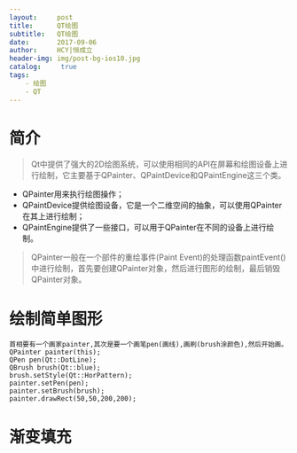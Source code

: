 ```yaml
---
layout:     post
title:      QT绘图
subtitle:   QT绘图
date:       2017-09-06
author:     HCY|恒成立
header-img: img/post-bg-ios10.jpg
catalog: 	 true
tags:
    - 绘图
    - QT
---
```


# 简介
>Qt中提供了强大的2D绘图系统，可以使用相同的API在屏幕和绘图设备上进行绘制，它主要基于QPainter、QPaintDevice和QPaintEngine这三个类。
* QPainter用来执行绘图操作；
* QPaintDevice提供绘图设备，它是一个二维空间的抽象，可以使用QPainter在其上进行绘制；
* QPaintEngine提供了一些接口，可以用于QPainter在不同的设备上进行绘制。
> QPainter一般在一个部件的重绘事件(Paint Event)的处理函数paintEvent()中进行绘制，首先要创建QPainter对象，然后进行图形的绘制，最后销毁QPainter对象。
# 绘制简单图形
```
首相要有一个画家painter,其次是要一个画笔pen(画线),画刷(brush涂颜色),然后开始画。
QPainter painter(this);
QPen pen(Qt::DotLine);
QBrush brush(Qt::blue);
brush.setStyle(Qt::HorPattern);
painter.setPen(pen);
painter.setBrush(brush);
painter.drawRect(50,50,200,200);
```
# 渐变填充

